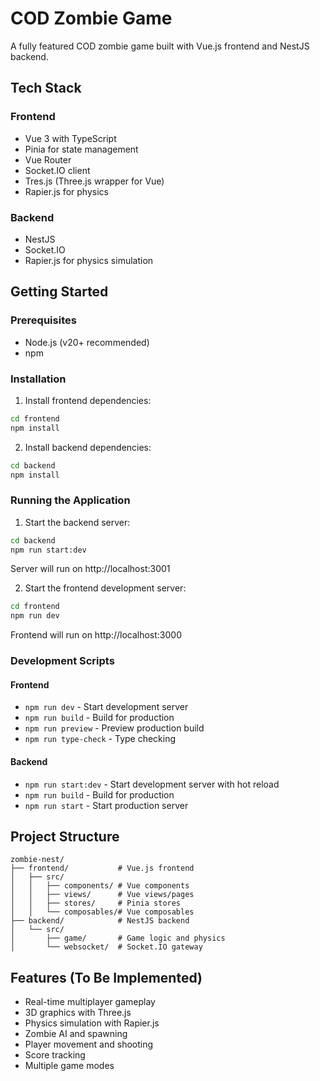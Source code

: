 # COD Zombie Game

A fully featured COD zombie game built with Vue.js frontend and NestJS backend.

## Tech Stack

### Frontend
- Vue 3 with TypeScript
- Pinia for state management
- Vue Router
- Socket.IO client
- Tres.js (Three.js wrapper for Vue)
- Rapier.js for physics

### Backend
- NestJS
- Socket.IO
- Rapier.js for physics simulation

## Getting Started

### Prerequisites
- Node.js (v20+ recommended)
- npm

### Installation

1. Install frontend dependencies:
```bash
cd frontend
npm install
```

2. Install backend dependencies:
```bash
cd backend
npm install
```

### Running the Application

1. Start the backend server:
```bash
cd backend
npm run start:dev
```
Server will run on http://localhost:3001

2. Start the frontend development server:
```bash
cd frontend
npm run dev
```
Frontend will run on http://localhost:3000

### Development Scripts

#### Frontend
- `npm run dev` - Start development server
- `npm run build` - Build for production
- `npm run preview` - Preview production build
- `npm run type-check` - Type checking

#### Backend
- `npm run start:dev` - Start development server with hot reload
- `npm run build` - Build for production
- `npm run start` - Start production server

## Project Structure

```
zombie-nest/
├── frontend/           # Vue.js frontend
│   ├── src/
│   │   ├── components/ # Vue components
│   │   ├── views/      # Vue views/pages
│   │   ├── stores/     # Pinia stores
│   │   └── composables/# Vue composables
├── backend/            # NestJS backend
│   └── src/
│       ├── game/       # Game logic and physics
│       └── websocket/  # Socket.IO gateway
```

## Features (To Be Implemented)

- Real-time multiplayer gameplay
- 3D graphics with Three.js
- Physics simulation with Rapier.js
- Zombie AI and spawning
- Player movement and shooting
- Score tracking
- Multiple game modes
